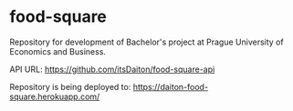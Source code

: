 # food-square
Repository for development of Bachelor's project at Prague University of Economics and Business.

API URL: https://github.com/itsDaiton/food-square-api

Repository is being deployed to: https://daiton-food-square.herokuapp.com/
